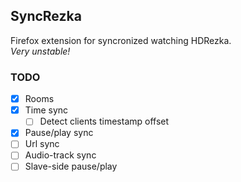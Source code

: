 ## SyncRezka
Firefox extension for syncronized watching HDRezka.<br>
<i>Very unstable!</i>

### TODO
- [x] Rooms
- [x] Time sync
  - [ ] Detect clients timestamp offset 
- [x] Pause/play sync
- [ ] Url sync
- [ ] Audio-track sync
- [ ] Slave-side pause/play 